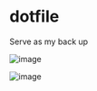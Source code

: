 # dotfile

Serve as my back up

![image](https://raw.githubusercontent.com/buidai123/dotfiles/69a482e2d0c6104e91aef52f99fd7eed53d61848/img1.png)

![image](https://raw.githubusercontent.com/buidai123/dotfiles/69a482e2d0c6104e91aef52f99fd7eed53d61848/img2.png)
